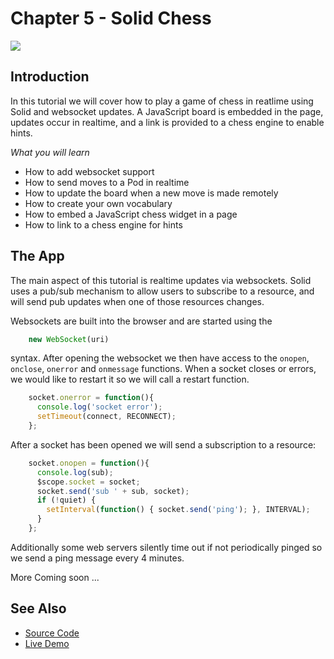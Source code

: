 # Chapter 5 - Solid Chess

![](https://melvincarvalho.gitbooks.io/solid-tutorials/content/solidchess.png)

## Introduction

In this tutorial we will cover how to play a game of chess in reatlime using Solid and websocket updates.  A JavaScript board is embedded in the page, updates occur in realtime, and a link is provided to a chess engine to enable hints.

*What you will learn*

* How to add websocket support
* How to send moves to a Pod in realtime
* How to update the board when a new move is made remotely
* How to create your own vocabulary
* How to embed a JavaScript chess widget in a page
* How to link to a chess engine for hints

## The App

The main aspect of this tutorial is realtime updates via websockets.  Solid uses a pub/sub mechanism to allow users to subscribe to a resource, and will send pub updates when one of those resources changes.

Websockets are built into the browser and are started using the 

```JavaScript
    new WebSocket(uri)
``` 
    
syntax.  After opening the websocket we then have access to the `onopen`, `onclose`, `onerror` and `onmessage` functions.  When a socket closes or errors, we would like to restart it so we will call a restart function.

```JavaScript
    socket.onerror = function(){
      console.log('socket error');
      setTimeout(connect, RECONNECT);
    };
``` 

After a socket has been opened we will send a subscription to a resource:

```JavaScript
    socket.onopen = function(){
      console.log(sub);
      $scope.socket = socket;
      socket.send('sub ' + sub, socket);
      if (!quiet) {
        setInterval(function() { socket.send('ping'); }, INTERVAL);
      }
    };
```

Additionally some web servers silently time out if not periodically pinged so we send a ping message every 4 minutes.


More Coming soon ...


## See Also

* [Source Code](https://github.com/melvincarvalho/chess)
* [Live Demo](http://melvincarvalho.github.io/chess/)
